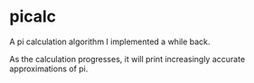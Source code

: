 # picalc
A pi calculation algorithm I implemented a while back.

As the calculation progresses, it will print increasingly accurate approximations of pi.
